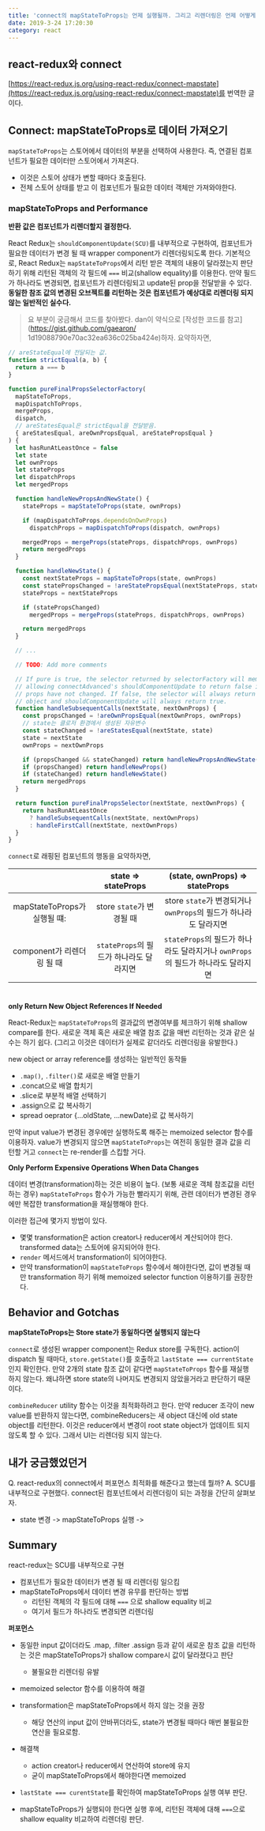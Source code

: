 ```yaml
---
title: 'connect의 mapStateToProps는 언제 실행될까. 그리고 리렌더링은 언제 어떻게 발생하는가.'
date: 2019-3-24 17:20:30
category: react
---
```


## react-redux와 connect

[https://react-redux.js.org/using-react-redux/connect-mapstate](https://react-redux.js.org/using-react-redux/connect-mapstate)를 번역한 글이다.

## Connect: mapStateToProps로 데이터 가져오기

`mapStateToProps`는 스토어에서 데이터의 부분을 선택하여 사용한다. 즉, 연결된 컴포넌트가 필요한 데이터만 스토어에서 가져온다.

- 이것은 스토어 상태가 변할 때마다 호출된다.
- 전체 스토어 상태를 받고 이 컴포넌트가 필요한 데이터 객체만 가져와야한다.

### mapStateToProps and Performance

**반환 값은 컴포넌트가 리렌더할지 결정한다.**

React Redux는 `shouldComponentUpdate(SCU)`를 내부적으로 구현하여, 컴포넌트가 필요한 데이터가 변경 될 때 wrapper component가 리렌더링되도록 한다. 기본적으로, React Redux는 `mapStateToProps`에서 리턴 받은 객체의 내용이 달라졌는지 판단하기 위해 리턴된 객체의 각 필드에 `===` 비교(shallow equality)를 이용한다. 만약 필드가 하나라도 변경되면, 컴포넌트가 리렌더링되고 update된 prop을 전달받을 수 있다. **동일한 참조 값의 변경된 오브젝트를 리턴하는 것은 컴포넌트가 예상대로 리렌더링 되지 않는 일반적인 실수다.**

> 요 부분이 궁금해서 코드를 찾아봤다.
> dan이 약식으로 [작성한 코드를 참고](https://gist.github.com/gaearon/
> 1d19088790e70ac32ea636c025ba424e)하자.
> 요약하자면,

```js
// areStateEqual에 전달되는 값.
function strictEqual(a, b) {
  return a === b
}

function pureFinalPropsSelectorFactory(
  mapStateToProps,
  mapDispatchToProps,
  mergeProps,
  dispatch,
  // areStatesEqual은 strictEqual을 전달받음.
  { areStatesEqual, areOwnPropsEqual, areStatePropsEqual }
) {
  let hasRunAtLeastOnce = false
  let state
  let ownProps
  let stateProps
  let dispatchProps
  let mergedProps

  function handleNewPropsAndNewState() {
    stateProps = mapStateToProps(state, ownProps)

    if (mapDispatchToProps.dependsOnOwnProps)
      dispatchProps = mapDispatchToProps(dispatch, ownProps)

    mergedProps = mergeProps(stateProps, dispatchProps, ownProps)
    return mergedProps
  }

  function handleNewState() {
    const nextStateProps = mapStateToProps(state, ownProps)
    const statePropsChanged = !areStatePropsEqual(nextStateProps, stateProps)
    stateProps = nextStateProps

    if (statePropsChanged)
      mergedProps = mergeProps(stateProps, dispatchProps, ownProps)

    return mergedProps
  }

  // ...

  // TODO: Add more comments

  // If pure is true, the selector returned by selectorFactory will memoize its results,
  // allowing connectAdvanced's shouldComponentUpdate to return false if final
  // props have not changed. If false, the selector will always return a new
  // object and shouldComponentUpdate will always return true.
  function handleSubsequentCalls(nextState, nextOwnProps) {
    const propsChanged = !areOwnPropsEqual(nextOwnProps, ownProps)
    // state는 클로저 환경에서 생성된 자유변수
    const stateChanged = !areStatesEqual(nextState, state)
    state = nextState
    ownProps = nextOwnProps

    if (propsChanged && stateChanged) return handleNewPropsAndNewState()
    if (propsChanged) return handleNewProps()
    if (stateChanged) return handleNewState()
    return mergedProps
  }

  return function pureFinalPropsSelector(nextState, nextOwnProps) {
    return hasRunAtLeastOnce
      ? handleSubsequentCalls(nextState, nextOwnProps)
      : handleFirstCall(nextState, nextOwnProps)
  }
}
```

`connect`로 래핑된 컴포넌트의 행동을 요약하자면,

|                              |           state => stateProps           |                         (state, ownProps) => stateProps                         |
| :--------------------------: | :-------------------------------------: | :-----------------------------------------------------------------------------: |
| mapStateToProps가 실행될 떄: |        store `state`가 변경될 때        |        store `state`가 변경되거나 `ownProps`의 필드가 하나라도 달라지면         |
|  component가 리렌더링 될 때  | `stateProps`의 필드가 하나라도 달라지면 | `stateProps`의 필드가 하나라도 달라지거나 `ownProps`의 필드가 하나라도 달라지면 |

#

**only Return New Object References If Needed**

React-Redux는 `mapStateToProps`의 결과값의 변경여부를 체크하기 위해 shallow compare를 한다. 새로운 객체 혹은 새로운 배열 참조 값을 매번 리턴하는 것과 같은 실수는 하기 쉽다. (그리고 이것은 데이터가 실제로 같더라도 리렌더링을 유발한다.)

new object or array reference를 생성하는 일반적인 동작들

- `.map()`, `.filter()`로 새로운 배열 만들기
- .concat으로 배열 합치기
- .slice로 부분적 배열 선택하기
- .assign으로 값 복사하기
- spread oeprator {...oldState, ...newDate}로 값 복사하기

만약 input value가 변경된 경우에만 실행하도록 해주는 memoized selector 함수를 이용하자. value가 변경되지 않으면 `mapStateToProps`는 여전히 동일한 결과 값을 리턴할 거고 `connect`는 re-render를 스킵할 거다.

**Only Perform Expensive Operations When Data Changes**

데이터 변경(transformation)하는 것은 비용이 높다. (보통 새로운 객체 참조값을 리턴하는 경우) `mapStateToProps` 함수가 가능한 빨라지기 위해, 관련 데이터가 변경된 경우에만 복잡한 transformation을 재실행해야 한다.

이러한 접근에 몇가지 방법이 있다.

- 몇몇 transformation은 action creator나 reducer에서 계산되어야 한다. transformed data는 스토어에 유지되어야 한다.
- `render` 메서드에서 transformation이 되어야한다.
- 만약 transformation이 `mapStateToProps` 함수에서 해야한다면, 값이 변경될 때만 transformation 하기 위해 memoized selector function 이용하기를 권장한다.

## Behavior and Gotchas

**mapStateToProps는 Store state가 동일하다면 실행되지 않는다**

`connect`로 생성된 wrapper component는 Redux store를 구독한다. action이 dispatch 될 때마다, `store.getState()`를 호출하고 `lastState === currentState`인지 확인한다. 만약 2개의 state 참조 값이 같다면 `mapStateToProps` 함수를 재실행 하지 않는다. 왜냐하면 store state의 나머지도 변경되지 않았을거라고 판단하기 때문이다.

`combineReducer` utility 함수는 이것을 최적화하려고 한다. 만약 reducer 조각이 new value를 반환하지 않는다면, combineReducers는 새 object 대신에 old state object를 리턴한다. 이것은 reducer에서 변경이 root state object가 업데이트 되지 않도록 할 수 있다. 그래서 UI는 리렌더링 되지 않는다.

## 내가 궁금했었던거

Q. react-redux의 connect에서 퍼포먼스 최적화를 해준다고 했는데 뭘까?
A. SCU를 내부적으로 구현했다. connect된 컴포넌트에서 리렌더링이 되는 과정을 간단히 살펴보자.

- state 변경 -> mapStateToProps 실행 ->

## Summary

react-redux는 SCU를 내부적으로 구현

- 컴포넌트가 필요한 데이터가 변경 될 때 리렌더링 일으킴
- mapStateToProps에서 데이터 변경 유무를 판단하는 방법
  - 리턴된 객체의 각 필드에 대해 `===` 으로 shallow equality 비교
  - 여기서 필드가 하나라도 변경되면 리렌더링

**퍼포먼스**

- 동일한 input 값이더라도 .map, .filter .assign 등과 같이 새로운 참조 값을 리턴하는 것은 mapStateToProps가 shallow compare시 값이 달라졌다고 판단
  - 불필요한 리렌더링 유발
- memoized selector 함수를 이용하여 해결

- transformation은 mapStateToProps에서 하지 않는 것을 권장
  - 해당 연산의 input 값이 안바뀌더라도, state가 변경될 때마다 매번 불필요한 연산을 필요로함.
- 해결책

  - action creator나 reducer에서 연산하여 store에 유지
  - 굳이 mapStateToProps에서 해야한다면 memoized

- `lastState === curentState`를 확인하여 mapStateToProps 실행 여부 판단.
- mapStateToProps가 실행되야 한다면 실행 후에, 리턴된 객체에 대해 `===`으로 shallow equality 비교하여 리렌더링 판단.
